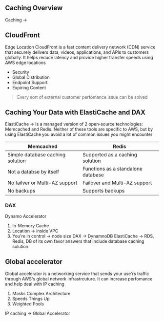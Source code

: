 ## Caching Overview
Caching -> 

## CloudFront
Edge Location
CloudFront is a fast content delivery network (CDN) service that securely delivers data, videos, applications, and APIs to customers globally. It helps reduce latency and provide higher transfer speeds using AWS edge locations

- Security
- Global Distribution
- Endpoint Support
- Expiring Content

> Every sort of external customer perfomance issue can be solved

## Caching Your Data with ElastiCache and DAX
ElastiCache -> Is a managed version of 2 open-source technologies: Memcached and Redis. Neither of these tools are specific to AWS, but by using ElastiCache you avoid a lot of common issues you might encounter

| Memcached                        | Redis                              |
| -------------------------------- | ---------------------------------- |
| Simple database caching solution | Supported as a caching solution    |
| Not a databse by itself          | Functions as a standalone database |
| No failver or Multi-AZ support   | Failover and Multi-AZ support      |
| No backups                       | Supports backups                                   |

### DAX
Dynamo Accelerator

1. In-Memory Cache 
2. Location -> inside VPC
3. You're in control -> node size
DAX -> DynamnoDB
ElastiCache -> RDS, Redis, DB of its own
favor answers that include database caching solution

## Global accelerator
Global accelerator is a networking service that sends your use'rs traffic through AWS's global network infrastrcuture. It can increase perfomance and help deal with IP caching

1. Masks Complex Architecture
2. Speeds Things Up
3. Weighted Pools

IP caching -> Global Accelerator
